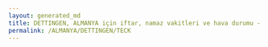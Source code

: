 ```yaml
---
layout: generated_md
title: DETTINGEN, ALMANYA için iftar, namaz vakitleri ve hava durumu - ilçe/eyalet seç
permalink: /ALMANYA/DETTINGEN/TECK 
---
```


<script type="text/javascript">
  var country = ALMANYA;
  var city = DETTINGEN;
  var state = TECK ;
  var lat = 72;
  var lon = 21;
</script>
